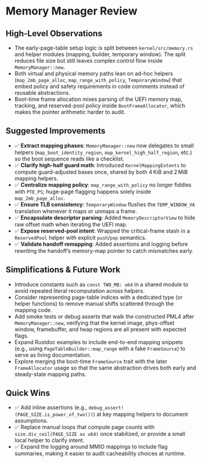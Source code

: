 # Memory Manager Review

## High-Level Observations
- The early-page-table setup logic is split between `kernel/src/memory.rs` and helper modules (mapping, builder, temporary window). The split reduces file size but still leaves complex control flow inside `MemoryManager::new`.
- Both virtual and physical memory paths lean on ad-hoc helpers (`map_2mb_page_alloc`, `map_range_with_policy`, `TemporaryWindow`) that embed policy and safety requirements in code comments instead of reusable abstractions.
- Boot-time frame allocation mixes parsing of the UEFI memory map, tracking, and reserved-pool policy inside `BootFrameAllocator`, which makes the pointer arithmetic harder to audit.

## Suggested Improvements
- ✅ **Extract mapping phases**: `MemoryManager::new` now delegates to small helpers (`map_boot_identity_region`, `map_kernel_high_half_region`, etc.) so the boot sequence reads like a checklist.
- ✅ **Clarify high-half guard math**: Introduced `KernelMappingExtents` to compute guard-adjusted bases once, shared by both 4 KiB and 2 MiB mapping helpers.
- ✅ **Centralize mapping policy**: `map_range_with_policy` no longer fiddles with `PTE_PS`; huge-page flagging happens solely inside `map_2mb_page_alloc`.
- ✅ **Ensure TLB consistency**: `TemporaryWindow` flushes the `TEMP_WINDOW_VA` translation whenever it maps or unmaps a frame.
- ✅ **Encapsulate descriptor parsing**: Added `MemoryDescriptorView` to hide raw offset math when iterating the UEFI map.
- ✅ **Expose reserved-pool intent**: Wrapped the critical-frame stash in a `ReservedPool` helper with explicit `push`/`pop` semantics.
- ✅ **Validate handoff remapping**: Added assertions and logging before rewriting the handoff’s memory-map pointer to catch mismatches early.

## Simplifications & Future Work
- Introduce constants such as `const TWO_MB: u64` in a shared module to avoid repeated literal recomputation across helpers.
- Consider representing page-table indices with a dedicated type (or helper functions) to remove manual shifts scattered through the mapping code.
- Add smoke tests or debug asserts that walk the constructed PML4 after `MemoryManager::new`, verifying that the kernel image, phys-offset window, framebuffer, and heap regions are all present with expected flags.
- Expand Rustdoc examples to include end-to-end mapping snippets (e.g., using `PageTableBuilder::map_range` with a fake `FrameSource`) to serve as living documentation.
- Explore merging the boot-time `FrameSource` trait with the later `FrameAllocator` usage so that the same abstraction drives both early and steady-state mapping paths.

## Quick Wins
- ✅ Add inline assertions (e.g., `debug_assert!(PAGE_SIZE.is_power_of_two())`) at key mapping helpers to document assumptions.
- ✅ Replace manual loops that compute page counts with `size.div_ceil(PAGE_SIZE as u64)` once stabilized, or provide a small local helper to clarify intent.
- ✅ Expand the logging around MMIO mappings to include flag summaries, making it easier to audit cacheability choices at runtime.
